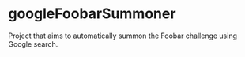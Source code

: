 # googleFoobarSummoner
Project that aims to automatically summon the Foobar challenge using Google search.
